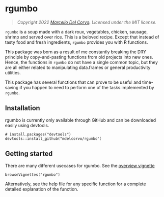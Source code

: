 # rgumbo



> *Copyright 2022 [Marcello Del Corvo](https://github.com/mdelcorvo). Licensed under the MIT license.*

`rgumbo` is a soup made with a dark roux, vegetables, chicken, sausage, shrimp 
and served over rice. This is a beloved recipe. Except that instead of tasty food and fresh ingredients, 
`rgumbo` provides you with R functions.

This package was born as a result of me constantly breaking the DRY principle
by copy-and-pasting functions from old projects into new ones. Hence, the
functions in `rgumbo` do not have a single common topic, but they are all either
related to manipulating data.frames or general
productivity utilities.

This package  has several functions that can prove to be useful and time-saving if you happen to need
to perform one of the tasks implemented by `rgumbo`.

## Installation

rgumbo is currently only available through GitHub and can be downloaded
easily using devtools.

```
# install.packages("devtools")
devtools::install_github("mdelcorvo/rgumbo")
```

## Getting started

There are many different usecases for rgumbo.  See the
[overview vignette](https://github.com/mdelcorvo/rgumbo/blob/master/vignettes/overview.md)

```
browseVignettes("rgumbo")
```

Alternatively, see the help file for any specific function for a complete
detailed explanation of the function.
